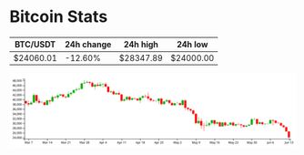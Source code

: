 # Bitcoin Stats

BTC/USDT|24h change|24h high|24h low|
|---|---|---|---|
|$24060.01|-12.60%|$28347.89|$24000.00|

<img src="./chart.svg">
